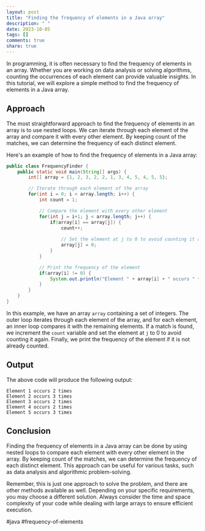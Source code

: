 ```yaml
---
layout: post
title: "Finding the frequency of elements in a Java array"
description: " "
date: 2023-10-05
tags: []
comments: true
share: true
---
```


In programming, it is often necessary to find the frequency of elements in an array. Whether you are working on data analysis or solving algorithms, counting the occurrences of each element can provide valuable insights. In this tutorial, we will explore a simple method to find the frequency of elements in a Java array.

## Approach
The most straightforward approach to find the frequency of elements in an array is to use nested loops. We can iterate through each element of the array and compare it with every other element. By keeping count of the matches, we can determine the frequency of each distinct element.

Here's an example of how to find the frequency of elements in a Java array:

```java
public class FrequencyFinder {
    public static void main(String[] args) {
        int[] array = {1, 2, 3, 2, 2, 1, 3, 4, 5, 4, 5, 5};

        // Iterate through each element of the array
        for(int i = 0; i < array.length; i++) {
            int count = 1;

            // Compare the element with every other element
            for(int j = i+1; j < array.length; j++) {
                if(array[i] == array[j]) {
                    count++;
                   
                    // Set the element at j to 0 to avoid counting it again
                    array[j] = 0;
                }
            }

            // Print the frequency of the element
            if(array[i] != 0) {
                System.out.println("Element " + array[i] + " occurs " + count + " times");
            }
        }
    }
}
```

In this example, we have an array `array` containing a set of integers. The outer loop iterates through each element of the array, and for each element, an inner loop compares it with the remaining elements. If a match is found, we increment the `count` variable and set the element at `j` to 0 to avoid counting it again. Finally, we print the frequency of the element if it is not already counted.

## Output

The above code will produce the following output:

```
Element 1 occurs 2 times
Element 2 occurs 3 times
Element 3 occurs 2 times
Element 4 occurs 2 times
Element 5 occurs 3 times
```

## Conclusion
Finding the frequency of elements in a Java array can be done by using nested loops to compare each element with every other element in the array. By keeping count of the matches, we can determine the frequency of each distinct element. This approach can be useful for various tasks, such as data analysis and algorithmic problem-solving.

Remember, this is just one approach to solve the problem, and there are other methods available as well. Depending on your specific requirements, you may choose a different solution. Always consider the time and space complexity of your code while dealing with large arrays to ensure efficient execution.

#java #frequency-of-elements